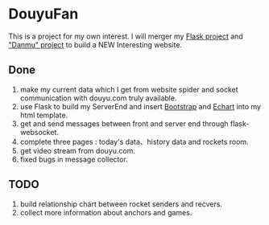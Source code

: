 # DouyuFan
This is a project for my own interest.
I will merger my [Flask project](https://github.com/wangmengcn/LearningFlask) and ["Danmu" project](https://github.com/wangmengcn/Danmu) to build a NEW Interesting website.

## Done
1. make my current data which I get from website spider and socket communication with douyu.com truly available.
2. use Flask to build my ServerEnd and insert [Bootstrap](http://getbootstrap.com/) and [Echart](http://echarts.baidu.com/index.html) into my html template. 
3. get and send messages between front and server end through flask-websocket.
4. complete three pages : today's data、history data and rockets room.
5. get video stream from douyu.com.
6. fixed bugs in message collector.

## TODO
1. build relationship chart between rocket senders and recvers.
2. collect more information about anchors and games.

